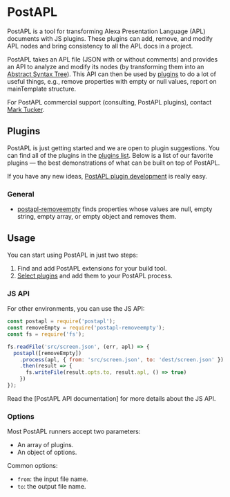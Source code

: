 # PostAPL

PostAPL is a tool for transforming Alexa Presentation Language (APL) documents with JS plugins.
These plugins can add, remove, and modify APL nodes and bring consistency to all the APL docs in a project.

PostAPL takes an APL file (JSON with or without comments) and provides an API to analyze and modify its nodes
(by transforming them into an [Abstract Syntax Tree]).
This API can then be used by [plugins] to do a lot of useful things,
e.g., remove properties with empty or null values, report on mainTemplate structure.

For PostAPL commercial support (consulting, PostAPL plugins), contact [Mark Tucker](https://twitter.com/marktucker).

[Abstract Syntax Tree]: https://en.wikipedia.org/wiki/Abstract_syntax_tree
[plugins]:              https://github.com/postapl/postapl#plugins


## Plugins

PostAPL is just getting started and we are open to plugin suggestions. You can find all of the plugins
in the [plugins list]. Below is a list
of our favorite plugins — the best demonstrations of what can be built
on top of PostAPL.

If you have any new ideas, [PostAPL plugin development] is really easy.

[plugins list]:       https://github.com/postapl/postapl/blob/main/docs/plugins.md


### General

* [postapl-removeempty](https://github.com/postapl/postapl-removeempty) finds properties whose values are null, empty string, empty array, or empty object and removes them.

[PostAPL plugin development]:   https://github.com/postcss/postcss/blob/main/docs/writing-a-plugin.md


## Usage

You can start using PostAPL in just two steps:

1. Find and add PostAPL extensions for your build tool.
2. [Select plugins] and add them to your PostAPL process.

[Select plugins]: https://github.com/postapl/postapl#plugins

### JS API

For other environments, you can use the JS API:

```js
const postapl = require('postapl');
const removeEmpty = require('postapl-removeempty');
const fs = require('fs');

fs.readFile('src/screen.json', (err, apl) => {
  postapl([removeEmpty])
    .process(apl, { from: 'src/screen.json', to: 'dest/screen.json' })
    .then(result => {
      fs.writeFile(result.opts.to, result.apl, () => true)
    })
});
```

Read the [PostAPL API documentation] for more details about the JS API.


### Options

Most PostAPL runners accept two parameters:

* An array of plugins.
* An object of options.

Common options:

* `from`: the input file name.
* `to`: the output file name.

